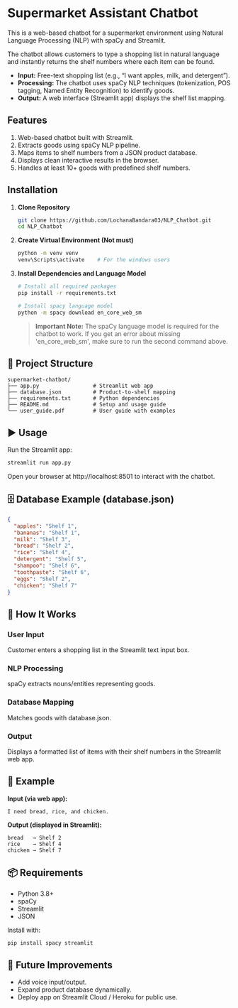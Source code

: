 # Supermarket Assistant Chatbot

This is a web-based chatbot for a supermarket environment using Natural Language Processing (NLP) with spaCy and Streamlit.

The chatbot allows customers to type a shopping list in natural language and instantly returns the shelf numbers where each item can be found.

- **Input:** Free-text shopping list (e.g., “I want apples, milk, and detergent”).
- **Processing:** The chatbot uses spaCy NLP techniques (tokenization, POS tagging, Named Entity Recognition) to identify goods.
- **Output:** A web interface (Streamlit app) displays the shelf list mapping.

## Features

1. Web-based chatbot built with Streamlit.
2. Extracts goods using spaCy NLP pipeline.
3. Maps items to shelf numbers from a JSON product database.
4. Displays clean interactive results in the browser.
5. Handles at least 10+ goods with predefined shelf numbers.

## Installation

1. **Clone Repository**
   ```bash
   git clone https://github.com/LochanaBandara03/NLP_Chatbot.git
   cd NLP_Chatbot
   ```

2. **Create Virtual Environment (Not must)**
   ```bash
   python -m venv venv
   venv\Scripts\activate    # For the windows users
   ```

3. **Install Dependencies and Language Model**
   ```bash
   # Install all required packages
   pip install -r requirements.txt

   # Install spacy language model
   python -m spacy download en_core_web_sm
   ```

   > **Important Note:** The spaCy language model is required for the chatbot to work. If you get an error about missing 'en_core_web_sm', make sure to run the second command above.

## 📂 Project Structure

```
supermarket-chatbot/
├── app.py                 # Streamlit web app
├── database.json          # Product-to-shelf mapping
├── requirements.txt       # Python dependencies
├── README.md              # Setup and usage guide
└── user_guide.pdf         # User guide with examples
```

## ▶️ Usage

Run the Streamlit app:

```bash
streamlit run app.py
```

Open your browser at http://localhost:8501 to interact with the chatbot.

## 🗄️ Database Example (database.json)

```json
{
  "apples": "Shelf 1",
  "bananas": "Shelf 1",
  "milk": "Shelf 3",
  "bread": "Shelf 2",
  "rice": "Shelf 4",
  "detergent": "Shelf 5",
  "shampoo": "Shelf 6",
  "toothpaste": "Shelf 6",
  "eggs": "Shelf 2",
  "chicken": "Shelf 7"
}
```

## 📖 How It Works

### User Input
Customer enters a shopping list in the Streamlit text input box.

### NLP Processing
spaCy extracts nouns/entities representing goods.

### Database Mapping
Matches goods with database.json.

### Output
Displays a formatted list of items with their shelf numbers in the Streamlit web app.

## 🧪 Example

**Input (via web app):**
```
I need bread, rice, and chicken.
```

**Output (displayed in Streamlit):**

```
bread   → Shelf 2
rice    → Shelf 4
chicken → Shelf 7
```

## 📦 Requirements

- Python 3.8+
- spaCy
- Streamlit
- JSON

Install with:

```bash
pip install spacy streamlit
```

## 🚀 Future Improvements

- Add voice input/output.
- Expand product database dynamically.
- Deploy app on Streamlit Cloud / Heroku for public use.
